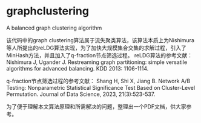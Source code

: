 # graphclustering
A balanced graph clustering algorithm

该代码中的graph clustering算法属于流失聚类算法，该算法本质上为Nishimura等人所提出的reLDG算法实现，为了加快大规模集合交集的求解过程，引入了MinHash方法，并且加入了q-fraction节点筛选过程。
reLDG算法的参考文献：
Nishimura J, Ugander J. Restreaming graph partitioning: simple versatile algorithms for advanced balancing. KDD 2013: 1106-1114.

q-fraction节点筛选过程的参考文献：
Shang H, Shi X, Jiang B. Network A/B Testing: Nonparametric Statistical Significance Test Based on Cluster-Level Permutation. Journal of Data Science, 2023, 21(3):523-537.

为了便于理解本文算法原理和所需解决的问题，整理出一个PDF文档，供大家参考。
